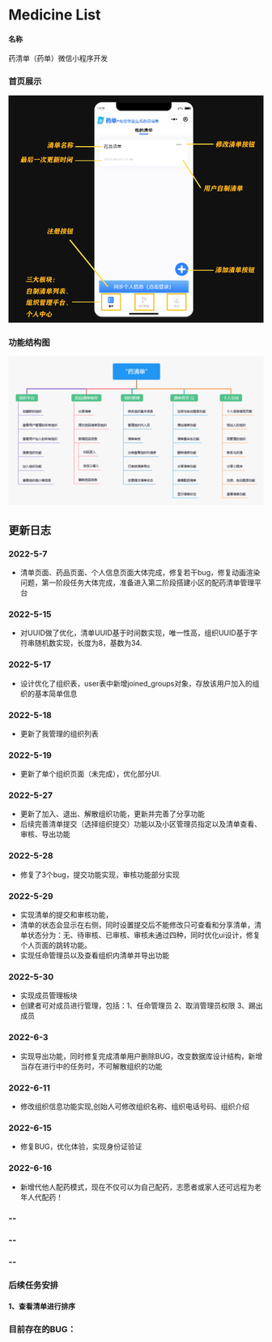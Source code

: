 # Medicine List

#### 名称
药清单（药单）微信小程序开发

### 首页展示  
![输入图片说明](%E6%B8%85%E6%B7%A1%E9%A6%96%E9%A1%B5.png)  
  
### 功能结构图
![输入图片说明](images/%E5%8A%9F%E8%83%BD%E7%BB%93%E6%9E%84%E5%9B%BE(2).png)


## 更新日志 


### 2022-5-7  
- 清单页面、药品页面、个人信息页面大体完成，修复若干bug，修复动画渲染问题，第一阶段任务大体完成，准备进入第二阶段搭建小区的配药清单管理平台   
  
### 2022-5-15  
- 对UUID做了优化，清单UUID基于时间数实现，唯一性高，组织UUID基于字符串随机数实现，长度为8，基数为34.  
### 2022-5-17   
- 设计优化了组织表，user表中新增joined_groups对象，存放该用户加入的组织的基本简单信息    
### 2022-5-18  
- 更新了我管理的组织列表  
### 2022-5-19  
- 更新了单个组织页面（未完成），优化部分UI.  
### 2022-5-27  
- 更新了加入、退出、解散组织功能，更新并完善了分享功能  
- 后续完善清单提交（选择组织提交）功能以及小区管理员指定以及清单查看、审核、导出功能  
### 2022-5-28  
- 修复了3个bug，提交功能实现，审核功能部分实现  
### 2022-5-29  
- 实现清单的提交和审核功能， 
- 清单的状态会显示在右侧，同时设置提交后不能修改只可查看和分享清单，清单状态分为：无、待审核、已审核、审核未通过四种，同时优化ui设计，修复个人页面的跳转功能。
- 实现任命管理员以及查看组织内清单并导出功能  
### 2022-5-30  
- 实现成员管理板块  
- 创建者可对成员进行管理，包括：1、任命管理员 2、取消管理员权限 3、踢出成员  
### 2022-6-3  
- 实现导出功能，同时修复完成清单用户删除BUG，改变数据库设计结构，新增当存在进行中的任务时，不可解散组织的功能
### 2022-6-11  
- 修改组织信息功能实现,创始人可修改组织名称、组织电话号码、组织介绍
### 2022-6-15  
- 修复BUG，优化体验，实现身份证验证
### 2022-6-16  
- 新增代他人配药模式，现在不仅可以为自己配药，志愿者或家人还可远程为老年人代配药！
###  --
###  --
###  --
### 后续任务安排  
#### 1、查看清单进行排序 

### 目前存在的BUG：

  

